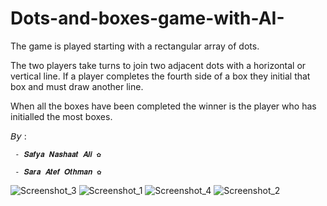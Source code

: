 ﻿# Dots-and-boxes-game-with-AI-

 The game is played starting with a rectangular array of dots.

The two players take turns to join two adjacent dots with a horizontal or vertical line. If a player completes the fourth side of a box they initial that box and must draw another line.

When all the boxes have been completed the winner is the player who has initialled the most boxes.

𝘉𝘺 :

     - 𝑺𝒂𝒇𝒚𝒂 𝑵𝒂𝒔𝒉𝒂𝒂𝒕 𝑨𝒍𝒊 ✿     
     
     - 𝑺𝒂𝒓𝒂 𝑨𝒕𝒆𝒇 𝑶𝒕𝒉𝒎𝒂𝒏 ✿ 

     



![Screenshot_3](https://github.com/saratef/Dots-and-boxes-game-with-AI-/assets/167128704/4a97be80-1c29-4cd2-9231-8ff3730f8054)
![Screenshot_1](https://github.com/saratef/Dots-and-boxes-game-with-AI-/assets/167128704/4b974a0c-e616-4422-bb32-6354237c2f2a)
![Screenshot_4](https://github.com/saratef/Dots-and-boxes-game-with-AI-/assets/167128704/b75ab20f-b19d-4e0b-838c-97a44b6be39a)
![Screenshot_2](https://github.com/saratef/Dots-and-boxes-game-with-AI-/assets/167128704/6961aa19-4fc3-4482-8e81-ca6864cb8fd8)

